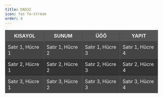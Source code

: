 ```yaml
---
title: DAD32
icon: fas fa-stream
order: 4
---
```


<div style="text-align: left; padding: 0; margin: 0;">
  <table style="border-collapse: collapse; background-color: #333; color: #eee; table-layout: fixed;">
    <thead>
      <tr style="background-color: #555;">
        <th style="border: 1px solid #444; padding: 8px;">KISAYOL</th>
        <th style="border: 1px solid #444; padding: 8px;">SUNUM</th>
        <th style="border: 1px solid #444; padding: 8px;">ÜÖÖ</th>
        <th style="border: 1px solid #444; padding: 8px;">YAPIT</th>
      </tr>
    </thead>
    <tbody>
      <tr style="background-color: #444;">
        <td style="border: 1px solid #555; padding: 8px;">
          <a href="https://ornek1.com" target="_blank" style="color: #eee; text-decoration: none;">Satır 1, Hücre 1</a>
        </td>
        <td style="border: 1px solid #555; padding: 8px;">
          <a href="https://ornek2.com" target="_blank" style="color: #eee; text-decoration: none;">Satır 1, Hücre 2</a>
        </td>
        <td style="border: 1px solid #555; padding: 8px;">
          <a href="https://ornek3.com" target="_blank" style="color: #eee; text-decoration: none;">Satır 1, Hücre 3</a>
        </td>
        <td style="border: 1px solid #555; padding: 8px;">
          <a href="https://ornek4.com" target="_blank" style="color: #eee; text-decoration: none;">Satır 1, Hücre 4</a>
        </td>
      </tr>
      <tr style="background-color: #333;">
        <td style="border: 1px solid #444; padding: 8px;">
          <a href="https://ornek5.com" target="_blank" style="color: #eee; text-decoration: none;">Satır 2, Hücre 1</a>
        </td>
        <td style="border: 1px solid #444; padding: 8px;">
          <a href="https://ornek6.com" target="_blank" style="color: #eee; text-decoration: none;">Satır 2, Hücre 2</a>
        </td>
        <td style="border: 1px solid #444; padding: 8px;">
          <a href="https://ornek7.com" target="_blank" style="color: #eee; text-decoration: none;">Satır 2, Hücre 3</a>
        </td>
        <td style="border: 1px solid #444; padding: 8px;">
          <a href="https://ornek8.com" target="_blank" style="color: #eee; text-decoration: none;">Satır 2, Hücre 4</a>
        </td>
      </tr>
      <tr style="background-color: #444;">
        <td style="border: 1px solid #555; padding: 8px;">
          <a href="https://ornek9.com" target="_blank" style="color: #eee; text-decoration: none;">Satır 3, Hücre 1</a>
        </td>
        <td style="border: 1px solid #555; padding: 8px;">
          <a href="https://ornek10.com" target="_blank" style="color: #eee; text-decoration: none;">Satır 3, Hücre 2</a>
        </td>
        <td style="border: 1px solid #555; padding: 8px;">
          <a href="https://ornek11.com" target="_blank" style="color: #eee; text-decoration: none;">Satır 3, Hücre 3</a>
        </td>
        <td style="border: 1px solid #555; padding: 8px;">
          <a href="https://ornek12.com" target="_blank" style="color: #eee; text-decoration: none;">Satır 3, Hücre 4</a>
        </td>
      </tr>
    </tbody>
  </table>
</div>





